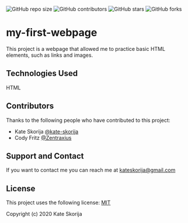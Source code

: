 <!--- These are examples. See https://shields.io for others or to customize this set of shields. You might want to include dependencies, project status and licence info here --->
![GitHub repo size](https://img.shields.io/github/repo-size/kate-skorija/my-first-webpage)
![GitHub contributors](https://img.shields.io/github/contributors/kate-skorija/my-first-webpage)
![GitHub stars](https://img.shields.io/github/stars/kate-skorija/my-first-webpage?style=social)
![GitHub forks](https://img.shields.io/github/forks/kate-skorija/my-first-webpage?style=social)


# my-first-webpage

This project is a webpage that allowed me to practice basic HTML elements, such as links and images.

## Technologies Used
HTML

## Contributors

Thanks to the following people who have contributed to this project:

* Kate Skorija [@kate-skorija](https://github.com/kate-skorija)
* Cody Fritz [@Zentraxius](https://github.com/Zentraxius)

## Support and Contact

If you want to contact me you can reach me at <kateskorija@gmail.com>

## License

This project uses the following license: [MIT](https://opensource.org/licenses/MIT)

Copyright (c) 2020 Kate Skorija